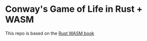 # Conway's Game of Life in Rust + WASM

This repo is based on the [Rust WASM book]

[Rust WASM Book]: https://rustwasm.github.io/book/game-of-life/hello-world.html